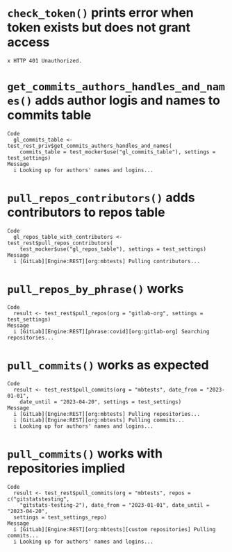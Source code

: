 # `check_token()` prints error when token exists but does not grant access

    x HTTP 401 Unauthorized.

# `get_commits_authors_handles_and_names()` adds author logis and names to commits table

    Code
      gl_commits_table <- test_rest_priv$get_commits_authors_handles_and_names(
        commits_table = test_mocker$use("gl_commits_table"), settings = test_settings)
    Message
      i Looking up for authors' names and logins...

# `pull_repos_contributors()` adds contributors to repos table

    Code
      gl_repos_table_with_contributors <- test_rest$pull_repos_contributors(
        test_mocker$use("gl_repos_table"), settings = test_settings)
    Message
      i [GitLab][Engine:REST][org:mbtests] Pulling contributors...

# `pull_repos_by_phrase()` works

    Code
      result <- test_rest$pull_repos(org = "gitlab-org", settings = test_settings)
    Message
      i [GitLab][Engine:REST][phrase:covid][org:gitlab-org] Searching repositories...

# `pull_commits()` works as expected

    Code
      result <- test_rest$pull_commits(org = "mbtests", date_from = "2023-01-01",
        date_until = "2023-04-20", settings = test_settings)
    Message
      i [GitLab][Engine:REST][org:mbtests] Pulling repositories...
      i [GitLab][Engine:REST][org:mbtests] Pulling commits...
      i Looking up for authors' names and logins...

# `pull_commits()` works with repositories implied

    Code
      result <- test_rest$pull_commits(org = "mbtests", repos = c("gitstatstesting",
        "gitstats-testing-2"), date_from = "2023-01-01", date_until = "2023-04-20",
      settings = test_settings_repo)
    Message
      i [GitLab][Engine:REST][org:mbtests][custom repositories] Pulling commits...
      i Looking up for authors' names and logins...

